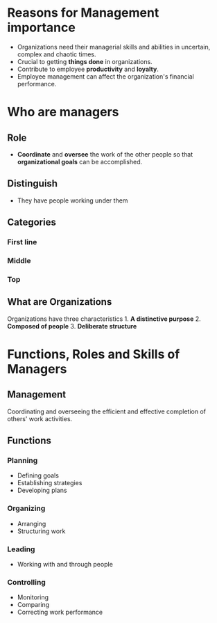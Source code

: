 # Reasons for Management importance
- Organizations need their managerial skills and abilities in uncertain, complex and chaotic times.
- Crucial to getting **things done** in organizations.
- Contribute to employee **productivity** and **loyalty**.
- Employee management can affect the organization's financial performance.

# Who are managers
## Role
- **Coordinate** and **oversee** the work of the other people so that **organizational goals** can be accomplished.
## Distinguish
- They have people working under them

## Categories
### First line
### Middle
### Top
## What are Organizations
Organizations have three characteristics
	1. **A distinctive purpose** 
	2. **Composed of people**
	3. **Deliberate structure**

# Functions, Roles and Skills of Managers
## Management
Coordinating and overseeing the efficient and effective completion of others' work activities.

## Functions
### Planning
- Defining goals
- Establishing strategies
- Developing plans
### Organizing
- Arranging
- Structuring work
### Leading
- Working with and through people
### Controlling
- Monitoring
- Comparing
- Correcting work performance
